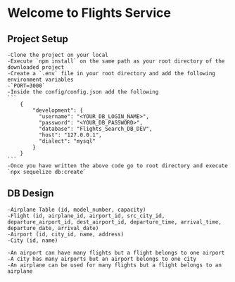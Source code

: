 # Welcome to Flights Service

## Project Setup
    -Clone the project on your local
    -Execute `npm install` on the same path as your root directory of the downloaded project
    -Create a `.env` file in your root directory and add the following environment variables
    -`PORT=3000`
    -Inside the config/config.json add the following
    ```
        {
            "development": {
              "username": "<YOUR_DB_LOGIN_NAME>",
              "password": "<YOUR_DB_PASSWORD>",
              "database": "Flights_Search_DB_DEV",
              "host": "127.0.0.1",
              "dialect": "mysql"
            }
        }
    ```
    -Once you have written the above code go to root directory and execute `npx sequelize db:create`

## DB Design
    -Airplane Table (id, model_number, capacity)
    -Flight (id, airplane_id, airport_id, src_city_id, departure_airport_id, dest_airport_id, departure_time, arrival_time, departure_date, arrival_date)
    -Airport (id, city_id, name, address)
    -City (id, name)

    -An airport can have many flights but a flight belongs to one airport
    -A city has many airports but an airport belongs to one city
    -An airplane can be used for many flights but a flight belongs to an airplane